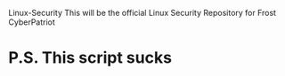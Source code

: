  Linux-Security
This will be the official Linux Security Repository for Frost CyberPatriot

# P.S. This script sucks
